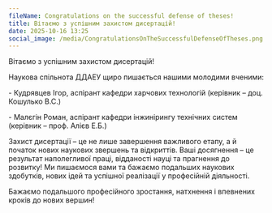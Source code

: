 ```yaml
---
fileName: Congratulations on the successful defense of theses!
title: Вітаємо з успішним захистом дисертацій!
date: 2025-10-16 13:25
social_image: /media/CongratulationsOnTheSuccessfulDefenseOfTheses.png
---
```

Вітаємо з успішним захистом дисертацій!

Наукова спільнота ДДАЕУ щиро пишається нашими молодими вченими:

\- Кудрявцев Ігор, аспірант кафедри харчових технологій (керівник – доц. Кошулько В.С.)

\- Малєгін Роман, аспірант кафедри інжинірингу технічних систем (керівник – проф. Алієв Е.Б.)

Захист дисертації – це не лише завершення важливого етапу, а й початок нових наукових звершень та відкриттів. Ваші досягнення – це результат наполегливої праці, відданості науці та прагнення до розвитку! Ми пишаємося вами та бажаємо подальших наукових здобутків, нових ідей та успішної реалізації у професійній діяльності.

Бажаємо подальшого професійного зростання, натхнення і впевнених кроків до нових вершин!